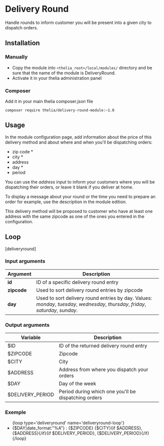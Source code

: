 # Delivery Round

Handle rounds to inform customer you will be present into a given city to dispatch orders.

## Installation

### Manually

* Copy the module into ```<thelia_root>/local/modules/``` directory and be sure that the name of the module is DeliveryRound.
* Activate it in your thelia administration panel

### Composer

Add it in your main thelia composer.json file

```
composer require thelia/delivery-round-module:~1.0
```

## Usage

In the module configuration page, add information about the price of this delivery method and about where and when you'll be dispatching orders:
- zip code *
- city *
- address
- day *
- period

You can use the *address* input to inform your customers where you will be dispatching their orders, or leave it blank if you deliver at home.

To display a message about your round or the time you need to prepare an order for example, use the description in the module edition.

This delivery method will be proposed to customer who have at least one address with the same zipcode as one of the ones you entered in the configuration.

## Loop

[deliveryround]

### Input arguments

|Argument |Description |
|---      |--- |
|**id** | ID of a specific delivery round entry |
|**zipcode** | Used to sort delivery round entries by zipcode |
|**day** | Used to sort delivery round entries by day. Values: *monday*, *tuesday*, *wednesday*, *thursday*, *friday*, *saturday*, *sunday*.  |

### Output arguments

|Variable   |Description |
|---        |--- |
|$ID    | ID of the returned delivery round entry |
|$ZIPCODE    | Zipcode |
|$CITY    | City |
|$ADDRESS    | Address from where you dispatch your orders |
|$DAY    | Day of the week |
|$DELIVERY_PERIOD    | Period during which one you'll be dispatching orders |

### Exemple

<ul>
    {loop type='deliveryround' name='deliveryround-loop'}
        <li>{$DAY|date_format:"%A"} : {$ZIPCODE} {$CITY}{if $ADDRESS}, {$ADDRESS}{/if}{if $DELIVERY_PERIOD}, {$DELIVERY_PERIOD}{/if}</li>
    {/loop}
</ul>
